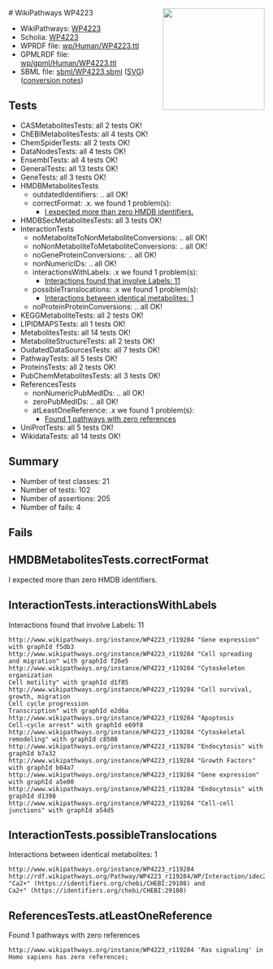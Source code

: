 <img style="float: right; width: 200px" src="../logo.png" />
# WikiPathways WP4223

* WikiPathways: [WP4223](https://identifiers.org/wikipathways:WP4223)
* Scholia: [WP4223](https://scholia.toolforge.org/wikipathways/WP4223)
* WPRDF file: [wp/Human/WP4223.ttl](../wp/Human/WP4223.ttl)
* GPMLRDF file: [wp/gpml/Human/WP4223.ttl](../wp/gpml/Human/WP4223.ttl)
* SBML file: [sbml/WP4223.sbml](../sbml/WP4223.sbml) ([SVG](../sbml/WP4223.svg)) ([conversion notes](../sbml/WP4223.txt))

## Tests
* CASMetabolitesTests: all 2 tests OK!
* ChEBIMetabolitesTests: all 4 tests OK!
* ChemSpiderTests: all 2 tests OK!
* DataNodesTests: all 4 tests OK!
* EnsemblTests: all 4 tests OK!
* GeneralTests: all 13 tests OK!
* GeneTests: all 3 tests OK!
* HMDBMetabolitesTests
    * outdatedIdentifiers: .. all OK!
    * correctFormat: .x. we found 1 problem(s):
        * [I expected more than zero HMDB identifiers.](#ad154c1e)
* HMDBSecMetabolitesTests: all 3 tests OK!
* InteractionTests
    * noMetaboliteToNonMetaboliteConversions: .. all OK!
    * noNonMetaboliteToMetaboliteConversions: .. all OK!
    * noGeneProteinConversions: .. all OK!
    * nonNumericIDs: .. all OK!
    * interactionsWithLabels: .x we found 1 problem(s):
        * [Interactions found that involve Labels: 11](#fe97a8b9)
    * possibleTranslocations: .x we found 1 problem(s):
        * [Interactions between identical metabolites: 1](#d59038c4)
    * noProteinProteinConversions: .. all OK!
* KEGGMetaboliteTests: all 2 tests OK!
* LIPIDMAPSTests: all 1 tests OK!
* MetabolitesTests: all 14 tests OK!
* MetaboliteStructureTests: all 2 tests OK!
* OudatedDataSourcesTests: all 7 tests OK!
* PathwayTests: all 5 tests OK!
* ProteinsTests: all 2 tests OK!
* PubChemMetabolitesTests: all 3 tests OK!
* ReferencesTests
    * nonNumericPubMedIDs: .. all OK!
    * zeroPubMedIDs: .. all OK!
    * atLeastOneReference: .x we found 1 problem(s):
        * [Found 1 pathways with zero references](#35eb778e)
* UniProtTests: all 5 tests OK!
* WikidataTests: all 14 tests OK!


## Summary

* Number of test classes: 21
* Number of tests: 102
* Number of assertions: 205
* Number of fails: 4

## Fails

<a name="ad154c1e" />

## HMDBMetabolitesTests.correctFormat

I expected more than zero HMDB identifiers.
<a name="fe97a8b9" />

## InteractionTests.interactionsWithLabels

Interactions found that involve Labels: 11
```
http://www.wikipathways.org/instance/WP4223_r119284 "Gene expression" with graphId f5db3
http://www.wikipathways.org/instance/WP4223_r119284 "Cell spreading
and migration" with graphId f26e5
http://www.wikipathways.org/instance/WP4223_r119284 "Cytoskeleton organization
Cell motility" with graphId d1f85
http://www.wikipathways.org/instance/WP4223_r119284 "Cell survival, growth, migration
Cell cycle progression
Transcription" with graphId e2d6a
http://www.wikipathways.org/instance/WP4223_r119284 "Apoptosis
Cell-cycle arrest" with graphId e69f8
http://www.wikipathways.org/instance/WP4223_r119284 "Cytoskeletal remodeling" with graphId c8508
http://www.wikipathways.org/instance/WP4223_r119284 "Endocytosis" with graphId b7a32
http://www.wikipathways.org/instance/WP4223_r119284 "Growth Factors" with graphId b04a7
http://www.wikipathways.org/instance/WP4223_r119284 "Gene expression" with graphId a5e00
http://www.wikipathways.org/instance/WP4223_r119284 "Endocytosis" with graphId d1398
http://www.wikipathways.org/instance/WP4223_r119284 "Cell-cell junctions" with graphId a54d5
```

<a name="d59038c4" />

## InteractionTests.possibleTranslocations

Interactions between identical metabolites: 1
```
http://www.wikipathways.org/instance/WP4223_r119284 http://rdf.wikipathways.org/Pathway/WP4223_r119284/WP/Interaction/idec2322a0 "Ca2+" (https://identifiers.org/chebi/CHEBI:29108) and 
Ca2+" (https://identifiers.org/chebi/CHEBI:29108)
```

<a name="35eb778e" />

## ReferencesTests.atLeastOneReference

Found 1 pathways with zero references
```
http://www.wikipathways.org/instance/WP4223_r119284 'Ras signaling' in Homo sapiens has zero references; 
```

